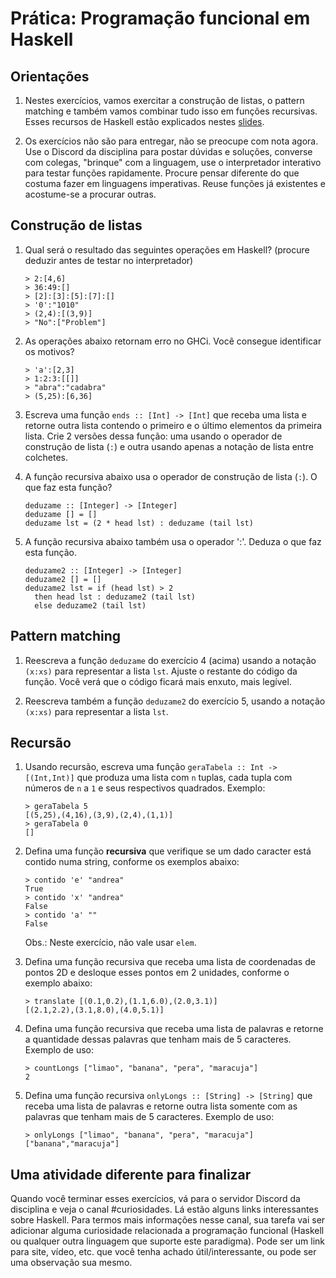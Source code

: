 # Prática: Programação funcional em Haskell


## Orientações

1. Nestes exercícios, vamos exercitar a construção de listas, o pattern matching e também vamos combinar tudo isso em funções recursivas. Esses recursos de Haskell estão explicados nestes [slides](https://docs.google.com/presentation/d/1CgQfX9IMbhj8Qmy7sUsxAmtXdxFqe47puFElN7JDobo/edit?usp=sharing). 


2. Os exercícios não são para entregar, não se preocupe com nota agora. Use o Discord da disciplina para postar dúvidas e soluções, converse com colegas, "brinque" com a linguagem, use o interpretador interativo para testar funções rapidamente. Procure pensar diferente do que costuma fazer em linguagens imperativas. Reuse funções já existentes e acostume-se a procurar outras.

## Construção de listas

1. Qual será o resultado das seguintes operações em Haskell? (procure deduzir antes de testar no interpretador)

   ```
   > 2:[4,6]
   > 36:49:[]
   > [2]:[3]:[5]:[7]:[]
   > '0':"1010"
   > (2,4):[(3,9)]
   > "No":["Problem"]
   ```
   
2. As operações abaixo retornam erro no GHCi. Você consegue identificar os motivos?

   ```
   > 'a':[2,3]
   > 1:2:3:[[]]
   > "abra":"cadabra"
   > (5,25):[6,36]
   ```
   
3. Escreva uma função `ends :: [Int] -> [Int]` que receba uma lista e retorne outra lista contendo o primeiro e o último elementos da primeira lista. Crie 2 versões dessa função: uma usando o operador de construção de lista (`:`) e outra usando apenas a notação de lista entre colchetes.

4. A função recursiva abaixo usa o operador de construção de lista (`:`). O que faz esta função?
   ```
   deduzame :: [Integer] -> [Integer]
   deduzame [] = []
   deduzame lst = (2 * head lst) : deduzame (tail lst)
   ```

5. A função recursiva abaixo também usa o operador ':'. Deduza o que faz esta função.
   ```
   deduzame2 :: [Integer] -> [Integer]
   deduzame2 [] = []
   deduzame2 lst = if (head lst) > 2
     then head lst : deduzame2 (tail lst) 
     else deduzame2 (tail lst)
   ```


## Pattern matching

1. Reescreva a função `deduzame` do exercício 4 (acima) usando a notação `(x:xs)` para representar a lista `lst`. Ajuste o restante do código da função. Você verá que o código ficará mais enxuto, mais legível.


2. Reescreva também a função `deduzame2` do exercício 5, usando a notação `(x:xs)` para representar a lista `lst`. 



## Recursão


1. Usando recursão, escreva uma função `geraTabela :: Int -> [(Int,Int)]` que produza uma lista com `n` tuplas, cada tupla com números de `n` a `1` e seus respectivos quadrados. Exemplo: 

   ```
   > geraTabela 5
   [(5,25),(4,16),(3,9),(2,4),(1,1)]
   > geraTabela 0
   []
   ```

2. Defina uma função **recursiva** que verifique se um dado caracter está contido numa string, conforme os exemplos abaixo:

   ```
   > contido 'e' "andrea"
   True
   > contido 'x' "andrea"
   False
   > contido 'a' ""
   False
   ```
   Obs.: Neste exercício, não vale usar `elem`.
   
   
3. Defina uma função recursiva que receba uma lista de coordenadas de pontos 2D e desloque esses pontos em 2 unidades, conforme o exemplo abaixo:

   ```
   > translate [(0.1,0.2),(1.1,6.0),(2.0,3.1)]
   [(2.1,2.2),(3.1,8.0),(4.0,5.1)]
   ```

4. Defina uma função recursiva que receba uma lista de palavras e retorne a quantidade dessas palavras que tenham mais de 5 caracteres. Exemplo de uso:
   ```
   > countLongs ["limao", "banana", "pera", "maracuja"]
   2
   ```

5. Defina uma função recursiva `onlyLongs :: [String] -> [String]` que receba uma lista de palavras e retorne outra lista somente com as palavras que tenham mais de 5 caracteres. Exemplo de uso: 
   ```
   > onlyLongs ["limao", "banana", "pera", "maracuja"]
   ["banana","maracuja"]
   ```


## Uma atividade diferente para finalizar

Quando você terminar esses exercícios, vá para o servidor Discord da disciplina e veja o canal \#curiosidades. Lá estão alguns links interessantes sobre Haskell. Para termos mais informações nesse canal, sua tarefa vai ser adicionar alguma curiosidade relacionada a programação funcional (Haskell ou qualquer outra linguagem que suporte este paradigma). Pode ser um link para site, vídeo, etc. que você tenha achado útil/interessante, ou pode ser uma observação sua mesmo.


